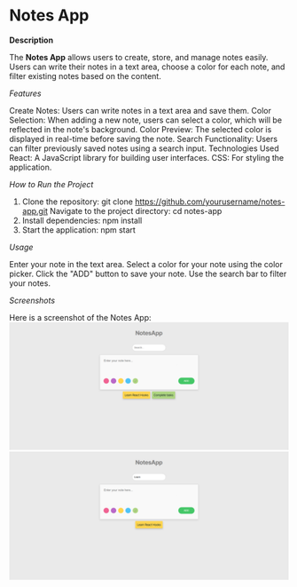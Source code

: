 # Notes App

**Description**

The **Notes App** allows users to create, store, and manage notes easily.
Users can write their notes in a text area, choose a color for each note, and filter existing notes based on the content.

*Features*

Create Notes: Users can write notes in a text area and save them.
Color Selection: When adding a new note, users can select a color, which will be reflected in the note's background.
Color Preview: The selected color is displayed in real-time before saving the note.
Search Functionality: Users can filter previously saved notes using a search input.
Technologies Used
React: A JavaScript library for building user interfaces.
CSS: For styling the application.

*How to Run the Project*

1. Clone the repository:
    git clone https://github.com/yourusername/notes-app.git
   Navigate to the project directory:
    cd notes-app
2. Install dependencies:
    npm install
3. Start the application:
    npm start

*Usage*

Enter your note in the text area.
Select a color for your note using the color picker.
Click the "ADD" button to save your note.
Use the search bar to filter your notes.


*Screenshots*

Here is a screenshot of the Notes App:
![Notes App Screenshot](./public/ss/notes-app1.png)
![Notes App Screenshot](./public/ss/notes-app2.png)


